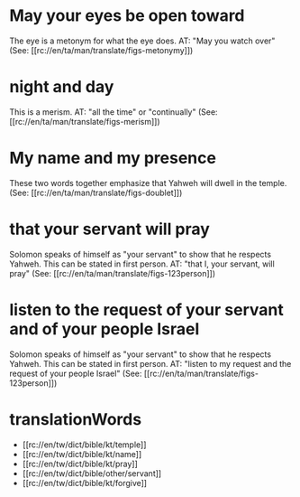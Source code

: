 # May your eyes be open toward

The eye is a metonym for what the eye does. AT: "May you watch over" (See: [[rc://en/ta/man/translate/figs-metonymy]])

# night and day

This is a merism. AT: "all the time" or "continually" (See: [[rc://en/ta/man/translate/figs-merism]])

# My name and my presence

These two words together emphasize that Yahweh will dwell in the temple. (See: [[rc://en/ta/man/translate/figs-doublet]])

# that your servant will pray

Solomon speaks of himself as "your servant" to show that he respects Yahweh. This can be stated in first person. AT: "that I, your servant, will pray" (See: [[rc://en/ta/man/translate/figs-123person]])

# listen to the request of your servant and of your people Israel

Solomon speaks of himself as "your servant" to show that he respects Yahweh. This can be stated in first person. AT: "listen to my request and the request of your people Israel" (See: [[rc://en/ta/man/translate/figs-123person]])

# translationWords

* [[rc://en/tw/dict/bible/kt/temple]]
* [[rc://en/tw/dict/bible/kt/name]]
* [[rc://en/tw/dict/bible/kt/pray]]
* [[rc://en/tw/dict/bible/other/servant]]
* [[rc://en/tw/dict/bible/kt/forgive]]